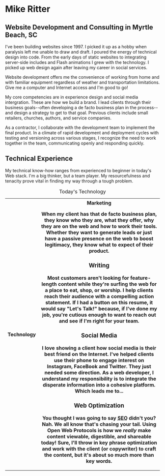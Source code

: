# Mike Ritter

## Website Development and Consulting in Myrtle Beach, SC

I've been building websites since 1997. I picked it up as a hobby when paralysis left me unable to draw and draft. I poured the energy of technical design into code. From the early days of static websites to integrating server-side includes and Flash animations I grew with the technology. I picked up web design again after leaving my career in social services.

Website development offers me the convenience of working from home and with familiar equipment regardless of weather and transportation limitations. Give me a computer and Internet access and I'm good to go!

My core competencies are in experience design and social media intergration. These are how we build a brand. I lead clients through their business goals--often developing a de facto business plan in the  process--and design a strategy to get to that goal. Previous clients include small retailers, churches, authors, and service companies.

As a contractor, I collaborate with the development team to implement the final product. In a climate of rapid development and deployment cycles with testing and versioning across various stages, I recognize the need to work together in the team, communicating openly and responding quickly.

## Technical Experience

My technical know-how ranges from experienced to beginner in today's Web stack. I'm a big thinker, but a team player. My resourcefulness and tenacity prove vital in finding my way through a tough problem.

<table style="width:100%">
<thead>
<caption>Today's Technology</caption>
<tr>
<th scope="col">Technology</th><th scope="col>Self evaluation</th>
</tr>
</thead>
<tbody>
<tr>
<td>### HTML(5)/(S)CSS(3)</td> <td>&#9733;&#9733;&#9733;&#9734;&#9734;</td>
</tr>
<tr>
<td>### PHP</td> <td>&#9733;&#9733;&#9733;&#9734;&#9734;</td>
</tr>
<tr>
<td>### WordPress</td> <td>&#9733;&#9733;&#9733;&#9734;&#9734;</td>
</tr>
<tr>
<td>### Git</td> <td>&#9733;&#9733;&#9733;&#9734;&#9734;</td>
</tr>
<tr>
<td>### YAML/JSON</td> <td>&#9733;&#9733;&#9733;&#9734;&#9734;</td>
</tr>
</table>
## Knowlegde, Skills and Abilities

Some days I really feel like I'm jut starting out. Then, I have coffee with a friend or colleague and realize the web developer market is full of technicians and hobbyists just coloring by numbers. Digging beneath the surface reveals a shaky foundation sure to crumble because the developer cut corners. Most of my experience has been in these casual conversations. Some clients passed on because they just wanted a quick fix. I've been in over my head too many times. In it all, I've gained important experience.

### Marketing

When my client has that de facto business plan, they know who they are, what they offer, why they are on the web and how to work their tools. Whether they want to generate leads or just have a passive presence on the web to boost legitimacy, they know what to expect of their product.

### Writing

Most customers aren't looking for feature-length content while they're surfing the web for a place to eat, shop, or worship. I help clients reach their audience with a compelling action statement. If I had a button on this resume, it would say "Let's Talk!" because, if I've done my job, you're cutious enough to want to reach out and see if I'm right for your team.

### Social Media

I love showing a client how social media is their best friend on the Internet. I've helped clients use their phone to engage interest on Instagram, FaceBook and Twitter. They just needed some direction. As a web developer, I understand my responsibility is to integrate the disperate information into a cohesive platform. Which leads me to...

### Web Optimization

You thought I was going to say <abbr title="search engine optimization">SEO</abbr> didn't you? Nah. We all know that's chasing your tail. Using Open Web Protocols is how we _really_ make content viewable, digestible, and shareable today! Sure, I'll throw in key phrase optimization and work with the client (or copywriter) to craft the content, but it's about so much more than key words.